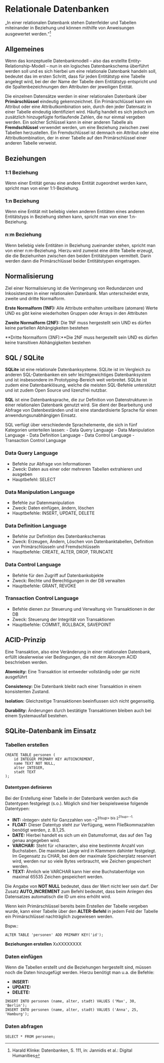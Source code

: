 # Relationale Datenbanken

„In einer relationalen Datenbank stehen Datenfelder und Tabellen miteinander in Beziehung und können mithilfe von Anweisungen ausgewertet werden.“[^1]

## Allgemeines
Wenn das konzeptuelle Datenbankmodell – also das erstellte Entity-Relationship-Modell – nun in ein logisches Datenbankschema überführt werden soll und es sich hierbei um eine relationale Datenbank handeln soll, bedeutet das im ersten Schritt, dass für jeden Entitätstyp eine Tabelle angelegt wird, bei der der Name der Tabelle dem Entitätstyp entspricht und die Spaltenbezeichnungen den Attributen der jeweiligen Entität.

Die einzelnen Datensätze werden in einer relationalen Datenbank über **Primärschlüssel** eindeutig gekennzeichnet. Ein Primärschlüssel kann ein Attribut oder eine Attributkombination sein, durch den jeder Datensatz in einer Tabelle eindeutig identifiziert wird. 
Häufig handelt es sich jedoch um zusätzlich hinzugefügte fortlaufende Zahlen, die nur einmal vergeben werden. 
Ein solcher Schlüssel kann in einer anderen Tabelle als **Fremdschlüssel** verwendet werden, um eine Beziehung zwischen zwei Tabellen herzustellen.
Ein Fremdschlüssel ist demnach ein Attribut oder eine Attributkombination, der in einer Tabelle auf den Primärschlüssel einer anderen Tabelle verweist.

## Beziehungen

### 1:1 Beziehung
Wenn einer Entität genau eine andere Entität zugeordnet werden kann, spricht man von einer 1:1-Beziehung.

### 1:n Beziehung
Wenn eine Entität mit beliebig vielen anderen Entitäten eines anderen Entitätstyps in Beziehung stehen kann, spricht man von einer 1:n-Beziehung.

### n:m Beziehung
Wenn beliebig viele Entitäten in Beziehung zueinander stehen, spricht man von einer n:m-Beziehung. Hierzu wird zumeist eine dritte Tabelle erzeugt, die die Beziehunhen zwischen den beiden Entitätstypen vermittelt. Darin werden dann die Primärschlüssel beider Entitätstypen eingetragen.

## Normalisierung
Ziel einer Normalisierung ist die Verringerung von Redundanzen und Inkosistenzen in einer relationalen Datenbank. Man unterscheidet erste, zweite und dritte Normalform.

**Erste Normalform (1NF):** Alle Attribute enthalten unteilbare (atomare) Werte UND es gibt keine wiederholten Gruppen oder Arrays in den Attributen

**Zweite Normalform (2NF):** Die 1NF muss hergestellt sein UND es dürfen keine partiellen Abhängigkeiten bestehen

**Dritte Normalform (3NF):**Die 2NF muss hergestellt sein UND es dürfen keine transitiven Abhängigkeiten bestehen


## SQL / SQLite

**SQLite** ist eine relationale Datenbanksysteme. SQLite ist im Vergleich zu anderen SQL-Datenbanken ein sehr leichtgewichtiges Datenbanksystem und ist insbesondere im Prototyping-Bereich weit verbreitet. SQLite ist zudem eine Datenbanklösung, welche die meisten SQL-Befehle unterstützt und ist zudem Open Source und lizenzfrei nutzbar.

**SQL** ist eine Datenbanksprache, die zur Definition von Datenstrukturen in einer relationalen Datenbank genutzt wird. Sie dient der Bearbeitung und Abfrage von Datenbeständen und ist eine standardisierte Sprache für einen anwendungsunabhängigen Einsatz.

SQL verfügt über verschiedende Sprachelemente, die sich in fünf Kategorien unterteilen lassen:
    - Data Query Language
    - Data Manipulation Language
    - Data Definition Language
    - Data Control Language
    - Transaction Control Language

### Data Query Language
- Befehle zur Abfrage von Informationen
- Zweck: Daten aus einer oder mehreren Tabellen extrahieren und ausgeben
- Hauptbefehl: SELECT

### Data Manipulation Language
- Befehle zur Datenmanipulation
- Zweck: Daten einfügen, ändern, löschen
- Hauptbefehle: INSERT, UPDATE, DELETE

### Data Definition Language
- Befehle zur Definition des Datenbankschemas
- Zweck: Erzeugen, Ändern, Löschen von Datenbanktabellen, Definition von Primärschlüsseln und Fremdschlüsseln
- Hauptbefehle: CREATE, ALTER, DROP, TRUNCATE

### Data Control Language
- Befehle für den Zugriff auf Datenbankobjekte
- Zweck: Rechte und Berechtigungen in der DB verwalten
- Hauptbefehle: GRANT, REVOKE

### Transaction Control Language
- Befehle dienen zur Steuerung und Verwaltung vin Transaktionen in der DB
- Zweck: Steuerung der Integrität von Transaktionen
- Hauptbefehle: COMMIT, ROLLBACK, SAVEPOINT

## ACID-Prinzip
Eine Transaktion, also eine Veränderung in einer relationalen Datenbank, erfüllt idealerweise vier Bedingungen, die mit dem Akronym ACID beschrieben werden.

**Atomicity:** Eine Transaktion ist entweder vollständig oder gar nicht ausgeführt

**Consistency:** Die Datenbank bleibt nach einer Transaktion in einem konsistenten Zustand.

**Isolation:** Gleichzeitige Transaktionen beeinflussen sich nicht gegenseitig.

**Durability:** Änderungen durch bestätigte Transaktionen bleiben auch bei einem Systemausfall bestehen.



## SQLite-Datenbank im Einsatz

### Tabellen erstellen

```
CREATE TABLE personen (
    id INTEGER PRIMARY KEY AUTOINCREMENT,
    name TEXT NOT NULL,
    alter INTEGER,
    stadt TEXT
);
```

#### Datentypen definieren
Bei der Erstellung einer Tabelle in der Datenbank werden auch die Datentypen festgelegt (s.o.). Möglich sind hier beispielsweise folgende Datentypen:

- **INT:** ›Integer‹ steht für Ganzzahlen von –2<sup>31sup> bis 2<sup>31sup> –1. 
- **FLOAT:** Dieser Datentyp steht zur Verfügung, wenn Fließkommazahlen benötigt werden, z. B.1,25. 
- **DATE:** Hierbei handelt es sich um ein Datumsformat, das auf den Tag genau angegeben wird. 
- **VARCHAR:** Steht für ›character‹, also eine bestimmte Anzahl von Buchstaben. Die maximale Länge wird in Klammern dahinter festgelegt. Im Gegensatz zu CHAR, bei dem der maximale Speicherplatz reserviert wird, werden nur so viele Bytes verbraucht, wie Zeichen gespeichert werden.
- **TEXT:** Ähnlich wie VARCHAR kann hier eine Buchstabenfolge von maximal 65535 Zeichen gespeichert werden.

Die Angabe von **NOT NULL** bedeutet, dass der Wert nicht leer sein darf.
Der Zusatz **AUTO_INCREMENT** zum Befehl bedeutet, dass beim Anlegen des Datensatzes automatisch die ID um eins erhöht wird.

Wenn kein Primärschlüssel bereits beim Erstellen der Tabelle vergeben wurde, kann einer Tabelle über den **ALTER-Befehl** in jedem Feld der Tabelle ein Primärschlüssel nachträglich zugewiesen werden.

Bspw.:

```
ALTER TABLE 'personen' ADD PRIMARY KEY('id');
```

**Beziehungen erstellen** 
XxXXXXXXXX


### Daten einfügen
Wenn die Tabellen erstellt und die Beziehungen hergestellt sind, müssen noch die Daten hinzugefügt werden. Hierzu benötigt man u.a. die Befehle:

- **INSERT:**
- **UPDATE:**
- **DELETE:**


```
INSERT INTO personen (name, alter, stadt) VALUES ('Max', 30, 'Berlin');
INSERT INTO personen (name, alter, stadt) VALUES ('Anna', 25, 'Hamburg');
```


### Daten abfragen

```
SELECT * FROM personen;
```





[^1]: Harald Klinke: Datenbanken, S. 111, in: Jannidis et al.: Digital Humanities